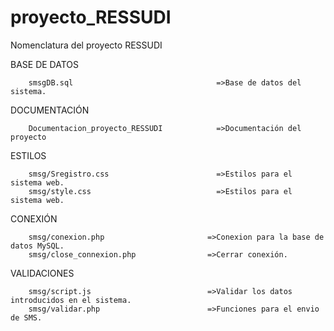# proyecto_RESSUDI


Nomenclatura del proyecto RESSUDI

BASE DE DATOS

        smsgDB.sql                                =>Base de datos del sistema.
     
DOCUMENTACIÓN

        Documentacion_proyecto_RESSUDI            =>Documentación del proyecto


ESTILOS

        smsg/Sregistro.css                        =>Estilos para el sistema web.
        smsg/style.css                            =>Estilos para el sistema web.
        
CONEXIÓN 


        smsg/conexion.php                       =>Conexion para la base de datos MySQL.
        smsg/close_connexion.php                =>Cerrar conexión. 
        
VALIDACIONES


        smsg/script.js                          =>Validar los datos introducidos en el sistema.
        smsg/validar.php                        =>Funciones para el envio de SMS.

        
